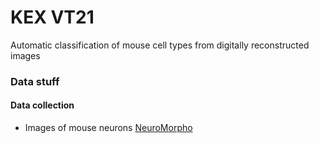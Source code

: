 # KEX VT21 
Automatic classification of mouse cell types from digitally reconstructed images
### Data stuff
#### Data collection

* Images of mouse neurons [NeuroMorpho](http://neuromorpho.org/)




